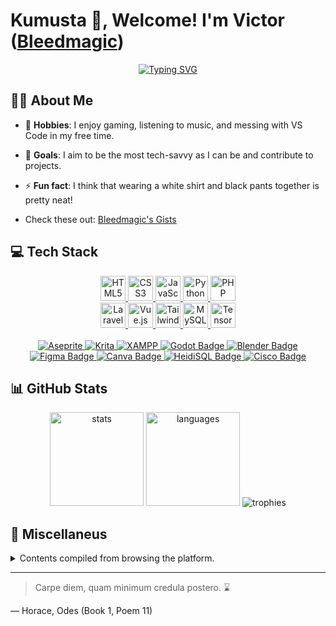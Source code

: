 # Kumusta 👋, Welcome! I'm Victor ([Bleedmagic][steam])

[steam]: https://steamcommunity.com/profiles/76561198444268546

<p align="center">
  <a href="https://github.com/Bleedmagic"><img src="https://readme-typing-svg.demolab.com?font=Itim&size=25&letterSpacing=2px&duration=1800&pause=200&color=FF69B4&center=true&vCenter=true&multiline=true&repeat=false&width=600&height=100&lines=GMT%2FUTC%2B8;I+play+games+and+write+code.;Printing+less+than+3s+since+forever!" alt="Typing SVG" /></a>
</p>

## 👨‍💻 About Me

- 🎲 **Hobbies**: I enjoy gaming, listening to music, and messing with VS Code in my free time.

- 🎯 **Goals**: I aim to be the most tech-savvy as I can be and contribute to projects.

- ⚡ **Fun fact**: I think that wearing a white shirt and black pants together is pretty neat!

- Check these out: [Bleedmagic's Gists](https://gist.github.com/bleedmagic)

## 💻 Tech Stack

<div align="center">
    <a href="https://developer.mozilla.org/en-US/docs/Web/HTML">
        <img src="https://cdn.jsdelivr.net/gh/devicons/devicon/icons/html5/html5-original.svg" height="40" alt="HTML5 logo" />
    </a>
    <a href="https://developer.mozilla.org/en-US/docs/Web/CSS">
        <img src="https://cdn.jsdelivr.net/gh/devicons/devicon/icons/css3/css3-original.svg" height="40" alt="CSS3 logo" />
    </a>
    <a href="https://developer.mozilla.org/en-US/docs/Web/JavaScript">
        <img src="https://cdn.jsdelivr.net/gh/devicons/devicon/icons/javascript/javascript-original.svg" height="40" alt="JavaScript logo" />
    </a>
    <a href="https://docs.python.org/3/">
        <img src="https://cdn.jsdelivr.net/gh/devicons/devicon/icons/python/python-original.svg" height="40" alt="Python logo" />
    </a>
    <a href="https://www.php.net/docs.php">
        <img src="https://cdn.jsdelivr.net/gh/devicons/devicon/icons/php/php-original.svg" height="40" alt="PHP logo" />
    </a>
    <br>
    <a href="https://laravel.com/docs">
        <img src="https://cdn.jsdelivr.net/gh/devicons/devicon/icons/laravel/laravel-original.svg" height="40" alt="Laravel logo" />
    </a>
    <a href="https://vuejs.org/guide/introduction.html">
        <img src="https://cdn.jsdelivr.net/gh/devicons/devicon/icons/vuejs/vuejs-original.svg" height="40" alt="Vue.js logo" />
    </a>
    <a href="https://tailwindcss.com/docs">
        <img src="https://cdn.jsdelivr.net/gh/devicons/devicon/icons/tailwindcss/tailwindcss-original.svg" height="40" alt="Tailwind CSS logo" />
    </a>
    <a href="https://dev.mysql.com/doc/">
        <img src="https://cdn.jsdelivr.net/gh/devicons/devicon/icons/mysql/mysql-original.svg" height="40" alt="MySQL logo" />
    </a>
    <a href="https://www.tensorflow.org/">
        <img src="https://cdn.jsdelivr.net/gh/devicons/devicon/icons/tensorflow/tensorflow-original.svg" height="40" alt="TensorFlow logo" />
    </a>
</div>

<br>

<div align="center">
    <a href="https://www.aseprite.org/">
        <img src="https://img.shields.io/badge/Aseprite-F5F5DC?style=for-the-badge&logo=Aseprite&logoColor=" alt="Aseprite" />
    </a>
    <a href="https://krita.org/en/">
        <img src="https://img.shields.io/badge/Krita-203759?style=for-the-badge&logo=krita&logoColor=EEF37B" alt="Krita" />
    </a>
    <a href="https://www.apachefriends.org/index.html">
        <img src="https://img.shields.io/static/v1?style=for-the-badge&message=XAMPP&color=FB7A24&logo=XAMPP&logoColor=FFFFFF&label=" alt="XAMPP" />
    </a>
    <a href="https://godotengine.org/">
        <img src="https://img.shields.io/badge/Godot-478CBF?style=for-the-badge&logo=godot-engine&logoColor=white" alt="Godot Badge">
    </a>
    <a href="https://www.blender.org/">
        <img src="https://img.shields.io/badge/Blender-F5792A?style=for-the-badge&logo=blender&logoColor=white" alt="Blender Badge">
    </a>
    <br>
    <a href="https://www.figma.com/">
        <img src="https://img.shields.io/badge/Figma-F24E1E?style=for-the-badge&logo=figma&logoColor=white" alt="Figma Badge">
    </a>
    <a href="https://www.canva.com/">
        <img src="https://img.shields.io/badge/Canva-00C4CC?style=for-the-badge&logo=canva&logoColor=white" alt="Canva Badge">
    </a>
    <a href="https://www.heidisql.com/">
    <img src="https://img.shields.io/badge/HeidiSQL-4479A1?style=for-the-badge&logo=mariadb&logoColor=white" alt="HeidiSQL Badge">
    </a>
    <a href="https://www.cisco.com/">
    <img src="https://img.shields.io/badge/Cisco-1BA0D7?style=for-the-badge&logo=cisco&logoColor=white" alt="Cisco Badge">
    </a>
</div>

## 📊 GitHub Stats

<div align="center">
  <img src="https://github-readme-stats.vercel.app/api?username=bleedmagic&hide_title=false&hide_rank=false&show_icons=true&include_all_commits=true&count_private=true&disable_animations=false&theme=onedark&locale=en&hide_border=true&bg_color=00000000" height="150" alt="stats"  />
  <img src="https://github-readme-stats.vercel.app/api/top-langs?username=bleedmagic&locale=en&hide_title=false&layout=compact&card_width=320&langs_count=6&theme=onedark&hide_border=true&bg_color=00000000" height="150" alt="languages"  />
  <img src="https://github-profile-trophy.vercel.app/?username=Bleedmagic&theme=onedark&no-frame=true&no-bg=true&margin-w=5&margin-h=5&row=2&column=4" alt="trophies"></img>
</div>

## 🌟 Miscellaneus

<details>

<summary>Contents compiled from browsing the platform.</summary>

<img alt="" src="https://capsule-render.vercel.app/api?type=waving&height=150&color=gradient&text=Input%20text&reversal=true&section=header&textBg=false&fontAlign=50&animation=twinkling&descSize=50&descAlignY=69&fontAlignY=25&fontSize=20" />

### A Wonderful Phrase

<div align="center">
  <a href="https://github.com/Bleedmagic">
    <img
      alt="typograssy"
      src="https://typograssy.deno.dev/api?text=Hakuna%20Matata,%20&l0=fbf1c7&l1=d79921&l2=689d6a&l3=458588&l4=cc241d&frame=d65d0e&bg=fbf1c7&speed=100&comment=It's%20our%20problem-free%20philosophy!" />
  </a>
</div>

### Visit Count

<div align="center">
    <a href="https://github.com/Bleedmagic"><img alt="Counter" src="https://count.getloli.com/@Bleedmagic?name=MoeCounter&theme=rule34&padding=7&offset=15&align=center&scale=1.5&pixelated=1&darkmode=auto"></a>
</div>

### Profile Insights

- [gitstalk.netlify.app/bleedmagic](https://gitstalk.netlify.app/bleedmagic)
- [profile-summary-for-github.com/user/bleedmagic](https://profile-summary-for-github.com/user/bleedmagic)

</details>

---

> Carpe diem, quam minimum credula postero. :hourglass:

— Horace, Odes (Book 1, Poem 11)

<!-- <p align="center">
    Made with 💖 by Victor [|87
</p> -->

<!--
The me writing this wants to make a blog and display it here, so get to it, future me!
-->
